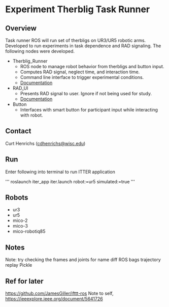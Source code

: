 # Experiment Therblig Task Runner

##  Overview
Task runner ROS will run set of therbligs on UR3/UR5 robotic arms. Developed to
run experiments in task dependence and RAD signaling. The following nodes were
developed.

* Therblig_Runner
  * ROS node to manage robot behavior from therbligs and button input.
  * Computes RAD signal, neglect time, and interaction time.
  * Command line interface to trigger experimental conditions.
  * [Documentation](/Experiments.md)
* RAD_UI
  * Presents RAD signal to user. Ignore if not being used for study.
  * [Documentation](/rad_ui/README.md)
* Button
  * Interfaces with smart button for participant input while interacting with robot.

## Contact
Curt Henrichs (cdhenrichs@wisc.edu)

## Run
Enter following into terminal to run ITTER application

'''
roslaunch iter_app iter.launch robot:=ur5 simulated:=true
'''

## Robots
  - ur3
  - ur5
  - mico-2
  - mico-3
  - mico-robotiq85

## Notes
Note: try checking the frames and joints for name diff
ROS bags trajectory replay
Pickle



## Ref for later
https://github.com/JamesGiller/ifttt-ros
Note to self, https://ieeexplore.ieee.org/document/5641726

